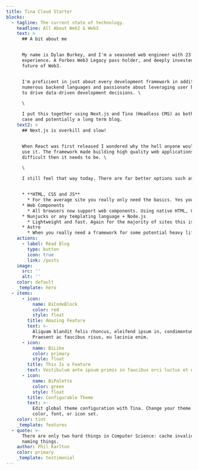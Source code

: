 ```yaml
---
title: Tina Cloud Starter
blocks:
  - tagline: The current state of technology.
    headline: All About Web2 & Web3
    text: >
      ## A bit about me


      My name is Dylan Burkey, and I'm a seasoned web engineer with 23 years of
      experience. A Forbes Web3 Legacy pass holder, and deeply invested in the
      future of Web3.


      I'm proficient in just about every development framework in addition to
      numerous backend languages and passionate about leveraging user behavior
      to drive data-driven development decisions. \

      \

      I put this together using Next.js and Tina (Headless CMS) as both a use
      case and potentially a long term blog. 
    text2: >
      ## Next.js is overkill and slow!


      When React was first released I wondered why the hell anyone would want to
      use it. The framework made building high quality web applications far more
      difficult then it needs to be. \

      \

      I still feel that way today. There are far better options such as:


      * **HTML, CSS and JS**
        * For the average site you really only need the basics. Yes you may have to copy and paste the header/footer across a few pages. This takes far less time then spinning up Next.js because its expected.
      * Web Components
        * All browsers now support web components. Using native HTML, CSS and JS makes much more sense then congesting the main thread with unnecessary JS.
      * Nunjucks or any templating language + Node.js
        * Lightweight and fast. Again for the majority of sites this is a great solution. Includes, variables, functions and more. An easy and smart way to build out a site quickly.
      * Astro 
        * When you really need a framework for some potential heavy lifting and you care about user experience. Astro has you covered, it's ships with no JS, Astro Islands are an amazing step for JS frameworks.
    actions:
      - label: Read Blog
        type: button
        icon: true
        link: /posts
    image:
      src: ''
      alt: ''
    color: default
    _template: hero
  - items:
      - icon:
          name: BiCodeBlock
          color: red
          style: float
        title: Amazing Feature
        text: >-
          Aliquam blandit felis rhoncus, eleifend ipsum in, condimentum nibh.
          Praesent ac faucibus risus, eu lacinia enim.
      - icon:
          name: BiLike
          color: primary
          style: float
        title: This Is a Feature
        text: Vestibulum ante ipsum primis in faucibus orci luctus et ultrices.
      - icon:
          name: BiPalette
          color: green
          style: float
        title: Configurable Theme
        text: >-
          Edit global theme configuration with Tina. Change your theme's primary
          color, font, or icon set.
    color: tint
    _template: features
  - quote: >-
      There are only two hard things in Computer Science: cache invalidation and
      naming things.
    author: Phil Karlton
    color: primary
    _template: testimonial
---
```


